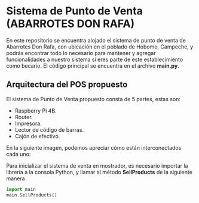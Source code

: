 # Sistema de Punto de Venta (ABARROTES DON RAFA)
En este repositorio se encuentra alojado el sistema de punto de venta de Abarrotes Don Rafa, con ubicación en el poblado de Hobomo, Campeche, y podrás encontrar todo lo necesario para mantener y agregar funcionalidades a nuestro sistema si eres parte de este establecimiento como becario. El código principal se encuentra en el archivo **main.py**.

## Arquitectura del POS propuesto
El sistema de Punto de Venta propuesto consta de 5 partes, estas son:

- Raspberry Pi 4B.
- Router.
- Impresora.
- Lector de código de barras.
- Cajón de efectivo.

En la siguiente imagen, podemos apreciar cómo están interconectados cada uno:



Para inicializar el sistema de venta en mostrador, es necesario importar la librería a la consola Python, y llamar al método **SellProducts** de la siguiente manera

```python
import main
main.SellProducts()
```